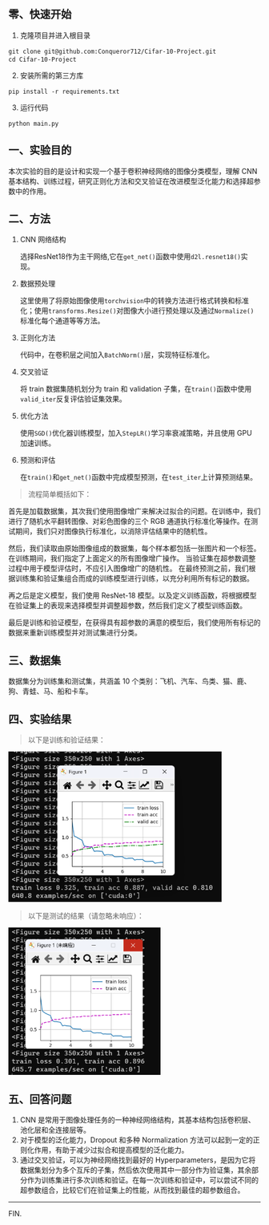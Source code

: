 ## 零、快速开始

1. 克隆项目并进入根目录

```
git clone git@github.com:Conqueror712/Cifar-10-Project.git
cd Cifar-10-Project
```

2. 安装所需的第三方库

```
pip install -r requirements.txt
```

3. 运行代码

```
python main.py
```


## 一、实验目的

本次实验的目的是设计和实现一个基于卷积神经网络的图像分类模型，理解 CNN 基本结构、训练过程，研究正则化方法和交叉验证在改进模型泛化能力和选择超参数中的作用。

## 二、方法

1. CNN 网络结构

    选择ResNet18作为主干网络,它在`get_net()`函数中使用`d2l.resnet18()`实现。

2. 数据预处理

    这里使用了将原始图像使用`torchvision`中的转换方法进行格式转换和标准化；使用`transforms.Resize()`对图像大小进行预处理以及通过`Normalize()`标准化每个通道等等方法。

3. 正则化方法

    代码中，在卷积层之间加入`BatchNorm()`层，实现特征标准化。

4. 交叉验证

    将 train 数据集随机划分为 train 和 validation 子集，在`train()`函数中使用`valid_iter`反复评估验证集效果。

5. 优化方法

    使用`SGD()`优化器训练模型，加入`StepLR()`学习率衰减策略，并且使用 GPU 加速训练。

6. 预测和评估

    在`train()`和`get_net()`函数中完成模型预测，在`test_iter`上计算预测结果。

> 流程简单概括如下：

首先是加载数据集，其次我们使用图像增广来解决过拟合的问题。在训练中，我们进行了随机水平翻转图像、对彩色图像的三个 RGB 通道执行标准化等操作。在测试期间，我们只对图像执行标准化，以消除评估结果中的随机性。

然后，我们读取由原始图像组成的数据集，每个样本都包括一张图片和一个标签。在训练期间，我们指定了上面定义的所有图像增广操作。 当验证集在超参数调整过程中用于模型评估时，不应引入图像增广的随机性。 在最终预测之前，我们根据训练集和验证集组合而成的训练模型进行训练，以充分利用所有标记的数据。

再之后是定义模型，我们使用 ResNet-18 模型。以及定义训练函数，将根据模型在验证集上的表现来选择模型并调整超参数，然后我们定义了模型训练函数。

最后是训练和验证模型，在获得具有超参数的满意的模型后，我们使用所有标记的数据来重新训练模型并对测试集进行分类。

## 三、数据集

数据集分为训练集和测试集，共涵盖 10 个类别：飞机、汽车、鸟类、猫、鹿、狗、青蛙、马、船和卡车。

## 四、实验结果

> 以下是训练和验证结果：

<img src="/img/01.png" alt="image" style="zoom:67%;" />

> 以下是测试的结果（请忽略未响应）：

<img src="/img/02.png" alt="image" style="zoom:67%;" />

## 五、回答问题

1. CNN 是常用于图像处理任务的一种神经网络结构，其基本结构包括卷积层、池化层和全连接层等。
2. 对于模型的泛化能力，Dropout 和多种 Normalization 方法可以起到一定的正则化作用，有助于减少过拟合和提高模型的泛化能力。
3. 通过交叉验证，可以为神经网络找到最好的 Hyperparameters，是因为它将数据集划分为多个互斥的子集，然后依次使用其中一部分作为验证集，其余部分作为训练集进行多次训练和验证。在每一次训练和验证中，可以尝试不同的超参数组合，比较它们在验证集上的性能，从而找到最佳的超参数组合。

---

FIN.
